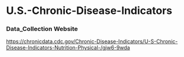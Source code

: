 # U.S.-Chronic-Disease-Indicators

### Data_Collection Website
https://chronicdata.cdc.gov/Chronic-Disease-Indicators/U-S-Chronic-Disease-Indicators-Nutrition-Physical-/gjw6-9wda
